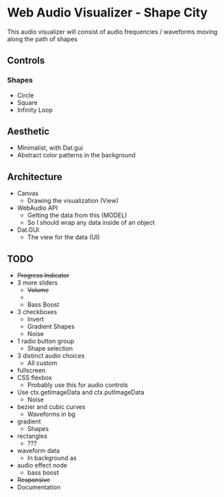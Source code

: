 # Web Audio Visualizer - Shape City
This audio visualizer will consist of audio frequencies / waveforms moving along the path of shapes

## Controls
### Shapes
- Circle
- Square
- Infinity Loop

## Aesthetic
- Minimalist, with Dat.gui
- Abstract color patterns in the background

## Architecture
- Canvas
    - Drawing the visualization (View)
- WebAudio API
    - Getting the data from this (MODEL)
    - So I should wrap any data inside of an object
- Dat.GUI
    - The view for the data (UI)

## TODO
- ~~Progress Indicator~~
- 3 more sliders
    - ~~Volume~~
    - 
    - Bass Boost
- 3 checkboxes
    - Invert
    - Gradient Shapes
    - Noise
- 1 radio button group
    - Shape selection
- 3 distinct audio choices
    - All custom
- fullscreen
- CSS flexbox
    - Probably use this for audio controls
- Use ctx.getImageData and ctx.putImageData
    - Noise
- bezier and cubic curves
    - Waveforms in bg
- gradient
    - Shapes
- rectangles
    - ???
- waveform data
    - In background as 
- audio effect node
    - bass boost
- ~~Responsive~~
- Documentation
